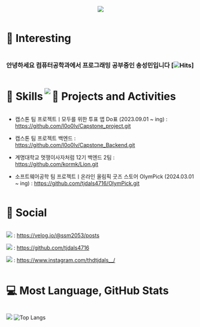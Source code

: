<p align='center'>
    <img src="https://capsule-render.vercel.app/api?type=waving&color=auto&height=300&section=header&text=Welcome!%20&fontSize=90&animation=fadeIn&fontAlignY=38&desc=This%20Is%20SeongMin's%20GitHub%20Profile!%20&descAlignY=51&descAlign=62"/>
</p>

<h1 style="display: inline-block; vertical-align: middle;">📌 Interesting</h1>

### 안녕하세요 컴퓨터공학과에서 프로그래밍 공부중인 송성민입니다 [![Hits](https://hits.seeyoufarm.com/api/count/incr/badge.svg?url=https%3A%2F%2Fgithub.com%2Ftjdals4716%2Fhit-counter&count_bg=%2379C83D&title_bg=%23555555&icon=&icon_color=%23E7E7E7&title=hits&edge_flat=false)]

<h1 style="display: inline-block; vertical-align: middle;">🚀 Skills</h1>

<img src="https://skillicons.dev/icons?i=c,cs,html,vscode,visualstudio,py,java,spring,mysql,postman,git,notion,apple,">

<h1 style="display: inline-block; vertical-align: middle;">💼 Projects and Activities</h1>

 - 캡스톤 팀 프로젝트ㅣ모두를 위한 투표 앱 Do표 (2023.09.01 ~ ing) : https://github.com/l0o0lv/Capstone_project.git
   
 - 캡스톤 팀 프로젝트 백엔드 : https://github.com/l0o0lv/Capstone_Backend.git
   
 - 계명대학교 멋쟁이사자처럼 12기 백엔드 2팀 : https://github.com/kormk/Lion.git

 - 소프트웨어공학 팀 프로젝트ㅣ온라인 올림픽 굿즈 스토어 OlymPick (2024.03.01 ~ ing) : https://github.com/tjdals4716/OlymPick.git

<h1 style="display: inline-block; vertical-align: middle;">📝 Social</h1>

<img src="https://img.shields.io/badge/velog-298D46?style=for-the-badge&logo=velog&logoColor=white" /> : https://velog.io/@ssm2053/posts

<img src="https://img.shields.io/badge/GitHub-100000?style=for-the-badge&logo=github&logoColor=white" /> : https://github.com/tjdals4716

<img src="https://img.shields.io/badge/Instagram-E4405F?style=for-the-badge&logo=instagram&logoColor=white" /> : https://www.instagram.com/thdtjdals__/

<h1 style="display: inline-block; vertical-align: middle;">💻 Most Language, GitHub Stats</h1>

<img src="https://github-readme-stats.vercel.app/api/top-langs/?username=tjdals4716&theme=tokyonight"> ![Top Langs](https://github-readme-stats.vercel.app/api?username=tjdals4716\&rank_icon=github&theme=tokyonight)


<!--
**tjdals4716/tjdals4716** is a ✨ _special_ ✨ repository because its `README.md` (this file) appears on your GitHub profile.

Here are some ideas to get you started:

- 🔭 I’m currently working on ...
- 🌱 I’m currently learning ...
- 👯 I’m looking to collaborate on ...
- 🤔 I’m looking for help with ...
- 💬 Ask me about ...
- 📫 How to reach me: ...
- 😄 Pronouns: ...
- ⚡ Fun fact: ...
-->

